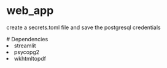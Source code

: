 # web_app
<p>create a secrets.toml file and save the postgresql credentials</p>
# Dependencies
<li>streamlit</li>
<li>psycopg2</li>
<li>wkhtmltopdf</li>
